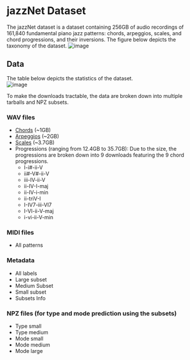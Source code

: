 # jazzNet Dataset
The jazzNet dataset is a dataset containing 256GB of audio recordings of 161,840 fundamental piano jazz patterns: chords, arpeggios, scales, and chord progressions, and their inversions. The figure below depicts the taxonomy of the dataset. 
![image](https://user-images.githubusercontent.com/16122125/171737773-beefb793-0653-4d30-8c7b-179db3eb73b3.png)

## Data

The table below depicts the statistics of the dataset.  
![image](https://user-images.githubusercontent.com/16122125/171740900-dcdb079c-5d48-4f2e-84de-f6aecb5e16a5.png)

To make the downloads tractable, the data are broken down into multiple tarballs and NPZ subsets.

### WAV files
* [Chords](https://tosiron.com/jazznet/dataset/wav/chords.tar.gz) (~1GB)
* [Arpeggios](https://tosiron.com/jazznet/dataset/wav/arpeggios.tar.gz) (~2GB)
* [Scales](https://tosiron.com/jazznet/dataset/wav/scales.tar.gz) (~3.7GB)
* Progressions (ranging from 12.4GB to 35.7GB): Due to the size, the progressions are broken down into 9 downloads featuring the 9 chord progressions.
  * I-i#-ii-V
  * ii#-V#-ii-V
  * iii-IV-ii-V
  * ii-IV-I-maj
  * ii-IV-i-min
  * ii-triV-I
  * I-IV7-iii-VI7
  * I-VI-ii-V-maj
  * i-vi-ii-V-min

### MIDI files
* All patterns

### Metadata
* All labels
* Large subset
* Medium Subset
* Small subset
* Subsets Info

### NPZ files (for type and mode prediction using the subsets)
* Type small
* Type medium
* Mode small
* Mode medium
* Mode large
